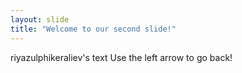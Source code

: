 ```yaml
---
layout: slide
title: "Welcome to our second slide!"
---
```

riyazulphikeraliev's  text
Use the left arrow to go back!

